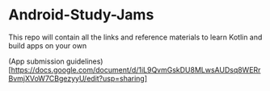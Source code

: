 # Android-Study-Jams
This repo will contain all the links and reference materials to learn Kotlin and build apps on your own

(App submission guidelines)[https://docs.google.com/document/d/1iL9QvmGskDU8MLwsAUDsq8WERrBvmjXVoW7CBgezyyU/edit?usp=sharing]
